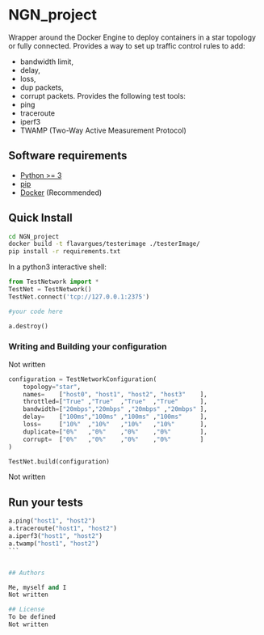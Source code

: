 # NGN_project

Wrapper around the Docker Engine to deploy containers in a star topology or fully connected. Provides a way to set up traffic control rules to add:
- bandwidth limit,
- delay,
- loss,
- dup packets,
- corrupt packets.
Provides the following test tools:
- ping
- traceroute
- iperf3
- TWAMP (Two-Way Active Measurement Protocol)

## Software requirements

- [Python >= 3](http://docs.python-guide.org/en/latest/starting/installation/)
- [pip](https://pip.pypa.io/en/stable/installing/)
- [Docker](https://www.docker.com/products/docker) (Recommended)

## Quick Install

```bash
cd NGN_project
docker build -t flavargues/testerimage ./testerImage/
pip install -r requirements.txt
```

In a python3 interactive shell:
```python
from TestNetwork import *
TestNet = TestNetwork()
TestNet.connect('tcp://127.0.0.1:2375')

#your code here

a.destroy()
```

### Writing and Building your configuration

Not written
```python
configuration = TestNetworkConfiguration(
    topology="star",
    names=    ["host0", "host1", "host2", "host3"    ],
    throttled=["True" ,"True"  ,"True"  ,"True"      ],
    bandwidth=["20mbps","20mbps" ,"20mbps" ,"20mbps" ],
    delay=    ["100ms","100ms" ,"100ms" ,"100ms"     ],
    loss=     ["10%"  ,"10%"   ,"10%"   ,"10%"       ],
    duplicate=["0%"   ,"0%"    ,"0%"    ,"0%"        ],
    corrupt=  ["0%"   ,"0%"    ,"0%"    ,"0%"        ]
)

TestNet.build(configuration)
```

Not written
## Run your tests

````python
a.ping("host1", "host2")
a.traceroute("host1", "host2")
a.iperf3("host1", "host2")
a.twamp("host1", "host2")
```


## Authors

Me, myself and I
Not written

## License
To be defined
Not written

